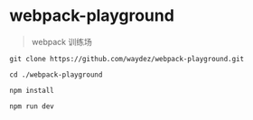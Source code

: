 # webpack-playground

> webpack 训练场

```shell
git clone https://github.com/waydez/webpack-playground.git

cd ./webpack-playground

npm install

npm run dev
```


